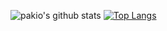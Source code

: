 ![pakio's github stats](https://github-readme-stats.vercel.app/api?username=pakio&count_private=true&show_icon=true)
[![Top Langs](https://github-readme-stats.vercel.app/api/top-langs/?username=pakio&layout=compact)](https://github.com/pakio/github-readme-stats)


